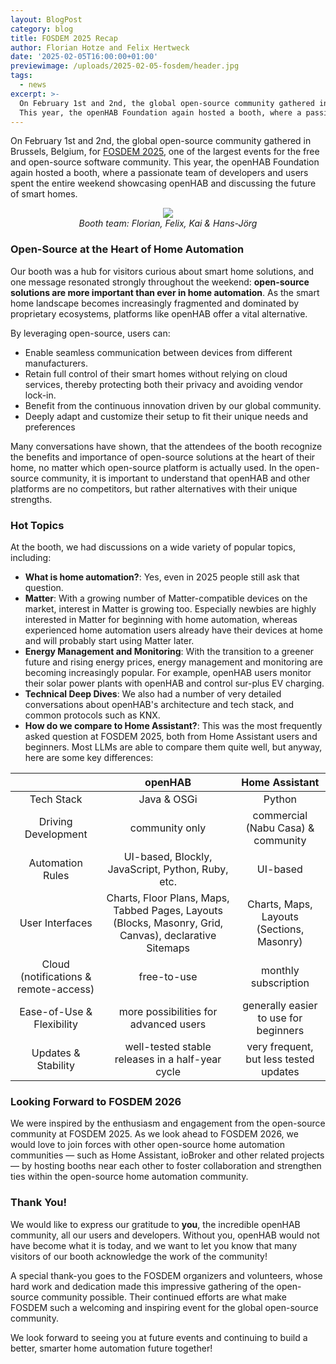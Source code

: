 ```yaml
---
layout: BlogPost
category: blog
title: FOSDEM 2025 Recap
author: Florian Hotze and Felix Hertweck
date: '2025-02-05T16:00:00+01:00'
previewimage: /uploads/2025-02-05-fosdem/header.jpg
tags:
  - news
excerpt: >-
  On February 1st and 2nd, the global open-source community gathered in Brussels, Belgium, for FOSDEM 2025, one of the largest events for the free and open-source software community.
  This year, the openHAB Foundation again hosted a booth, where a passionate team of developers and users spent the entire weekend showcasing openHAB and discussing the future of smart homes.
---
```

On February 1st and 2nd, the global open-source community gathered in Brussels, Belgium, for [FOSDEM 2025](https://fosdem.org/2025/), one of the largest events for the free and open-source software community.
This year, the openHAB Foundation again hosted a booth, where a passionate team of developers and users spent the entire weekend showcasing openHAB and discussing the future of smart homes.

<p align="center">
  <img style="max-width: 70%;" src="/uploads/2025-02-05-fosdem/team.jpg"/>
  <br/>
  <i>Booth team: Florian, Felix, Kai & Hans-Jörg</i>
</p>


### Open-Source at the Heart of Home Automation

Our booth was a hub for visitors curious about smart home solutions, and one message resonated strongly throughout the weekend: **open-source solutions are more important than ever in home automation**.
As the smart home landscape becomes increasingly fragmented and dominated by proprietary ecosystems, platforms like openHAB offer a vital alternative.

By leveraging open-source, users can:

- Enable seamless communication between devices from different manufacturers.
- Retain full control of their smart homes without relying on cloud services, thereby protecting both their privacy and avoiding vendor lock-in.
- Benefit from the continuous innovation driven by our global community.
- Deeply adapt and customize their setup to fit their unique needs and preferences

Many conversations have shown, that the attendees of the booth recognize the benefits and importance of open-source solutions at the heart of their home,
no matter which open-source platform is actually used.
In the open-source community, it is important to understand that openHAB and other platforms are no competitors, but rather alternatives with their unique strengths.

### Hot Topics

At the booth, we had discussions on a wide variety of popular topics, including:

- **What is home automation?**: Yes, even in 2025 people still ask that question.
- **Matter**: With a growing number of Matter-compatible devices on the market, interest in Matter is growing too.
  Especially newbies are highly interested in Matter for beginning with home automation, whereas experienced home automation users already have their devices at home and will probably start using Matter later.
- **Energy Management and Monitoring**: With the transition to a greener future and rising energy prices, energy management and monitoring are becoming increasingly popular.
  For example, openHAB users monitor their solar power plants with openHAB and control sur-plus EV charging.
- **Technical Deep Dives**: We also had a number of very detailed conversations about openHAB's architecture and tech stack, and common protocols such as KNX.
- **How do we compare to Home Assistant?**: This was the most frequently asked question at FOSDEM 2025, both from Home Assistant users and beginners.
  Most LLMs are able to compare them quite well, but anyway, here are some key differences:

|                                       |                                                openHAB                                                 |              Home Assistant               |
|:-------------------------------------:|:------------------------------------------------------------------------------------------------------:|:-----------------------------------------:|
|              Tech Stack               |                                              Java & OSGi                                               |                  Python                   |
|          Driving Development          |                                             community only                                             |    commercial (Nabu Casa) & community     |
|           Automation Rules            |                           UI-based, Blockly, JavaScript, Python, Ruby, etc.                            |                 UI-based                  |
|            User Interfaces            | Charts, Floor Plans, Maps, Tabbed Pages, Layouts (Blocks, Masonry, Grid, Canvas), declarative Sitemaps | Charts, Maps, Layouts (Sections, Masonry) |
| Cloud (notifications & remote-access) |                                              free-to-use                                               |           monthly subscription            |
|       Ease-of-Use & Flexibility       |                                 more possibilities for advanced users                                  |   generally easier to use for beginners   |
|          Updates & Stability          |                            well-tested stable releases in a half-year cycle                            |  very frequent, but less tested updates   |


### Looking Forward to FOSDEM 2026

We were inspired by the enthusiasm and engagement from the open-source community at FOSDEM 2025.
As we look ahead to FOSDEM 2026, we would love to join forces with other open-source home automation communities —
such as Home Assistant, ioBroker and other related projects — by hosting booths near each other to foster collaboration and strengthen ties within the open-source home automation community.

### Thank You!

We would like to express our gratitude to **you**, the incredible openHAB community, all our users and developers.
Without you, openHAB would not have become what it is today, and we want to let you know that many visitors of our booth acknowledge the work of the community!

A special thank-you goes to the FOSDEM organizers and volunteers, whose hard work and dedication made this impressive gathering of the open-source community possible.
Their continued efforts are what make FOSDEM such a welcoming and inspiring event for the global open-source community.

We look forward to seeing you at future events and continuing to build a better, smarter home automation future together!
